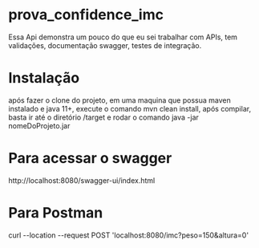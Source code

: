 # prova_confidence_imc

Essa Api demonstra um pouco do que eu sei trabalhar com APIs, tem validações, documentação swagger, testes de integração.

# Instalação
após fazer o clone do projeto, em uma maquina que possua maven instalado e java 11+, execute o comando mvn clean install, após compilar, basta ir até o diretório /target e rodar o comando java -jar nomeDoProjeto.jar

# Para acessar o swagger
http://localhost:8080/swagger-ui/index.html

# Para Postman
curl --location --request POST 'localhost:8080/imc?peso=150&altura=0'


